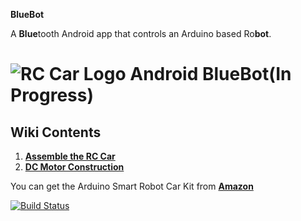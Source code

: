 **BlueBot**

A **Blue**tooth Android app that controls an Arduino based Ro**bot**.
# ![RC Car Logo](https://github.com/fouliex/AndroidRcCar/blob/master/resources/images/RobotCarLogo.jpg) Android BlueBot(In Progress)
## Wiki Contents
1. [**Assemble the RC Car**](https://github.com/fouliex/AndroidRcCar/wiki/Assemble-the-RC-Car)
2. [**DC Motor Construction**](https://github.com/fouliex/AndroidRcCar/wiki/RC-DC-Motor-Construction)

You can get the Arduino Smart Robot Car Kit from [**Amazon**](https://www.amazon.com/gp/product/B01DPH0SWY/ref=oh_aui_detailpage_o00_s00?ie=UTF8&psc=1)

[![Build Status](https://travis-ci.org/fouliex/BlueBot.svg?branch=master)](https://travis-ci.org/fouliex/BlueBot)
